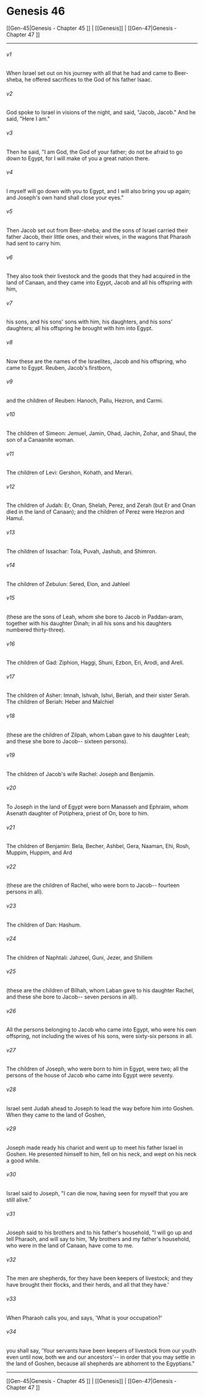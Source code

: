 # Genesis 46

[[Gen-45|Genesis - Chapter 45 ]] | [[Genesis]] | [[Gen-47|Genesis - Chapter 47 ]]
***

###### v1
When Israel set out on his journey with all that he had and came to Beer-sheba, he offered sacrifices to the God of his father Isaac.
###### v2
God spoke to Israel in visions of the night, and said, "Jacob, Jacob." And he said, "Here I am."
###### v3
Then he said, "I am God, the God of your father; do not be afraid to go down to Egypt, for I will make of you a great nation there.
###### v4
I myself will go down with you to Egypt, and I will also bring you up again; and Joseph's own hand shall close your eyes."
###### v5
Then Jacob set out from Beer-sheba; and the sons of Israel carried their father Jacob, their little ones, and their wives, in the wagons that Pharaoh had sent to carry him.
###### v6
They also took their livestock and the goods that they had acquired in the land of Canaan, and they came into Egypt, Jacob and all his offspring with him,
###### v7
his sons, and his sons' sons with him, his daughters, and his sons' daughters; all his offspring he brought with him into Egypt.
###### v8
Now these are the names of the Israelites, Jacob and his offspring, who came to Egypt. Reuben, Jacob's firstborn,
###### v9
and the children of Reuben: Hanoch, Pallu, Hezron, and Carmi.
###### v10
The children of Simeon: Jemuel, Jamin, Ohad, Jachin, Zohar, and Shaul, the son of a Canaanite woman.
###### v11
The children of Levi: Gershon, Kohath, and Merari.
###### v12
The children of Judah: Er, Onan, Shelah, Perez, and Zerah (but Er and Onan died in the land of Canaan); and the children of Perez were Hezron and Hamul.
###### v13
The children of Issachar: Tola, Puvah, Jashub, and Shimron.
###### v14
The children of Zebulun: Sered, Elon, and Jahleel
###### v15
(these are the sons of Leah, whom she bore to Jacob in Paddan-aram, together with his daughter Dinah; in all his sons and his daughters numbered thirty-three).
###### v16
The children of Gad: Ziphion, Haggi, Shuni, Ezbon, Eri, Arodi, and Areli.
###### v17
The children of Asher: Imnah, Ishvah, Ishvi, Beriah, and their sister Serah. The children of Beriah: Heber and Malchiel
###### v18
(these are the children of Zilpah, whom Laban gave to his daughter Leah; and these she bore to Jacob-- sixteen persons).
###### v19
The children of Jacob's wife Rachel: Joseph and Benjamin.
###### v20
To Joseph in the land of Egypt were born Manasseh and Ephraim, whom Asenath daughter of Potiphera, priest of On, bore to him.
###### v21
The children of Benjamin: Bela, Becher, Ashbel, Gera, Naaman, Ehi, Rosh, Muppim, Huppim, and Ard
###### v22
(these are the children of Rachel, who were born to Jacob-- fourteen persons in all).
###### v23
The children of Dan: Hashum.
###### v24
The children of Naphtali: Jahzeel, Guni, Jezer, and Shillem
###### v25
(these are the children of Bilhah, whom Laban gave to his daughter Rachel, and these she bore to Jacob-- seven persons in all).
###### v26
All the persons belonging to Jacob who came into Egypt, who were his own offspring, not including the wives of his sons, were sixty-six persons in all.
###### v27
The children of Joseph, who were born to him in Egypt, were two; all the persons of the house of Jacob who came into Egypt were seventy.
###### v28
Israel sent Judah ahead to Joseph to lead the way before him into Goshen. When they came to the land of Goshen,
###### v29
Joseph made ready his chariot and went up to meet his father Israel in Goshen. He presented himself to him, fell on his neck, and wept on his neck a good while.
###### v30
Israel said to Joseph, "I can die now, having seen for myself that you are still alive."
###### v31
Joseph said to his brothers and to his father's household, "I will go up and tell Pharaoh, and will say to him, 'My brothers and my father's household, who were in the land of Canaan, have come to me.
###### v32
The men are shepherds, for they have been keepers of livestock; and they have brought their flocks, and their herds, and all that they have.'
###### v33
When Pharaoh calls you, and says, 'What is your occupation?'
###### v34
you shall say, 'Your servants have been keepers of livestock from our youth even until now, both we and our ancestors'-- in order that you may settle in the land of Goshen, because all shepherds are abhorrent to the Egyptians."

***

[[Gen-45|Genesis - Chapter 45 ]] | [[Genesis]] | [[Gen-47|Genesis - Chapter 47 ]]
